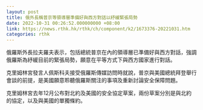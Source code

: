 ```yaml
---
layout: post
title: 俄外長稱普京等領導層準備好與西方對話以紓緩緊張局勢
date: 2022-10-31 00:26:52.000000000 +08:00
link: https://news.rthk.hk/rthk/ch/component/k2/1673376-20221031.htm
categories: rthk
---
```


俄羅斯外長拉夫羅夫表示，包括總統普京在內的領導層已準備好與西方對話，強調俄羅斯為紓緩目前的緊張局勢，願意在平等方式下與西方國家進行對話。

克里姆林宮發言人佩斯科夫接受俄羅斯傳媒訪問時就說，普京與美國總統拜登舉行會談的前提，是美國願意聆聽俄羅斯關注的事項及重新討論安全保障問題。

克里姆林宮去年12月公布對北約及美國的安全協定草案，兩份草案分別是與北約的協定，以及與美國的單獨條約。
